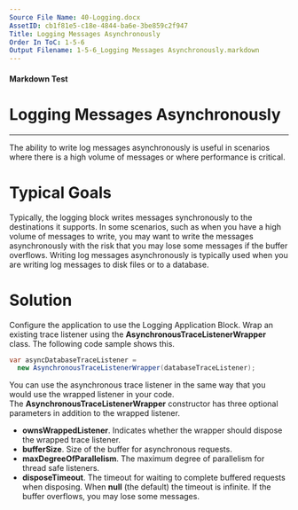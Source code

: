```yaml
---
Source File Name: 40-Logging.docx
AssetID: cb1f81e5-c18e-4844-ba6e-3be859c2f947
Title: Logging Messages Asynchronously
Order In ToC: 1-5-6
Output Filename: 1-5-6_Logging Messages Asynchronously.markdown
---
```


#### Markdown Test ####
# Logging Messages Asynchronously #
----------

The ability to write log messages asynchronously is useful in scenarios where there is a high volume of messages or where performance is critical.  

# Typical Goals #
Typically, the logging block writes messages synchronously to the destinations it supports. In some scenarios, such as when you have a high volume of messages to write, you may want to write the messages asynchronously with the risk that you may lose some messages if the buffer overflows. Writing log messages asynchronously is typically used when you are writing log messages to disk files or to a database.  

# Solution #
Configure the application to use the Logging Application Block. Wrap an existing trace listener using the **AsynchronousTraceListenerWrapper** class. The following code sample shows this.  

```csharp
var asyncDatabaseTraceListener =
  new AsynchronousTraceListenerWrapper(databaseTraceListener);
```

You can use the asynchronous trace listener in the same way that you would use the wrapped listener in your code.  
The **AsynchronousTraceListenerWrapper** constructor has three optional parameters in addition to the wrapped listener.   
+ **ownsWrappedListener**. Indicates whether the wrapper should dispose the wrapped trace listener.
+ **bufferSize**. Size of the buffer for asynchronous requests.
+ **maxDegreeOfParallelism**. The maximum degree of parallelism for thread safe listeners.
+ **disposeTimeout**. The timeout for waiting to complete buffered requests when disposing. When **null** (the default) the timeout is infinite.
If the buffer overflows, you may lose some messages.  
